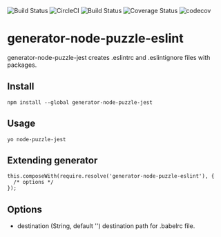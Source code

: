 ![Build Status](https://img.shields.io/bundlephobia/min/generator-node-puzzle-babel.svg)
![CircleCI](https://circleci.com/gh/yurikrupnik/generators.svg?style=svg)
![Build Status](https://travis-ci.org/yurikrupnik/generators.svg?branch=master)
![Coverage Status](https://coveralls.io/repos/github/yurikrupnik/generators/badge.svg?branch=master)
![codecov](https://codecov.io/gh/yurikrupnik/generators/branch/master/graph/badge.svg)

# generator-node-puzzle-eslint

generator-node-puzzle-jest creates .eslintrc and .eslintignore files with packages.

## Install

```
npm install --global generator-node-puzzle-jest
```

## Usage

```
yo node-puzzle-jest
```

## Extending generator

```
this.composeWith(require.resolve('generator-node-puzzle-eslint'), {
  /* options */
});
```

## Options

-   destination (String, default '') destination path for .babelrc file.
